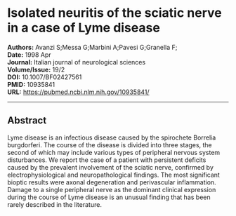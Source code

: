 # Isolated neuritis of the sciatic nerve in a case of Lyme disease

**Authors:** Avanzi S;Messa G;Marbini A;Pavesi G;Granella F;  
**Date:** 1998 Apr  
**Journal:** Italian journal of neurological sciences  
**Volume/Issue:** 19/2  
**DOI:** 10.1007/BF02427561  
**PMID:** 10935841  
**URL:** https://pubmed.ncbi.nlm.nih.gov/10935841/

---

## Abstract

Lyme disease is an infectious disease caused by the spirochete Borrelia burgdorferi. The course of the disease is divided into three stages, the second of which may include various types of peripheral nervous system disturbances. We report the case of a patient with persistent deficits caused by the prevalent involvement of the sciatic nerve, confirmed by electrophysiological and neuropathological findings. The most significant bioptic results were axonal degeneration and perivascular inflammation. Damage to a single peripheral nerve as the dominant clinical expression during the course of Lyme disease is an unusual finding that has been rarely described in the literature.
